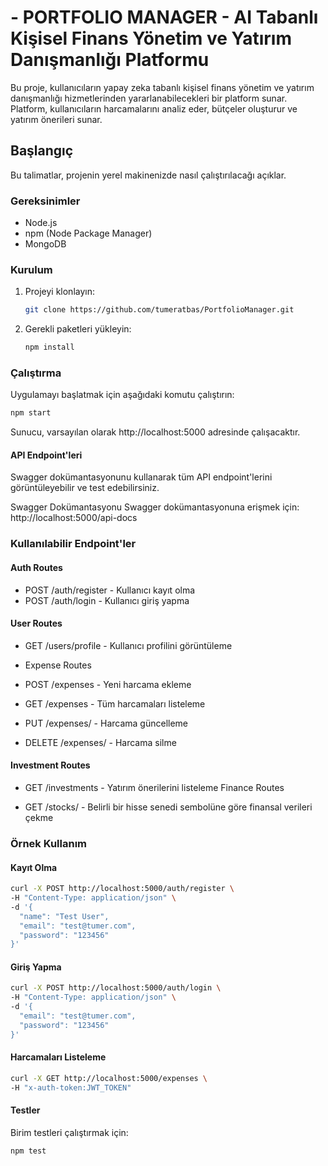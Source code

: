 # - PORTFOLIO MANAGER - AI Tabanlı Kişisel Finans Yönetim ve Yatırım Danışmanlığı Platformu

Bu proje, kullanıcıların yapay zeka tabanlı kişisel finans yönetim ve yatırım danışmanlığı hizmetlerinden yararlanabilecekleri bir platform sunar. Platform, kullanıcıların harcamalarını analiz eder, bütçeler oluşturur ve yatırım önerileri sunar.

## Başlangıç

Bu talimatlar, projenin yerel makinenizde nasıl çalıştırılacağı açıklar.

### Gereksinimler

- Node.js
- npm (Node Package Manager)
- MongoDB

### Kurulum

1. Projeyi klonlayın:

    ```sh
    git clone https://github.com/tumeratbas/PortfolioManager.git
    ```

2. Gerekli paketleri yükleyin:

    ```sh
    npm install
    ```

### Çalıştırma

Uygulamayı başlatmak için aşağıdaki komutu çalıştırın:

```sh
npm start
``` 
Sunucu, varsayılan olarak http://localhost:5000 adresinde çalışacaktır.

#### API Endpoint'leri

Swagger dokümantasyonunu kullanarak tüm API endpoint'lerini görüntüleyebilir ve test edebilirsiniz.

Swagger Dokümantasyonu
Swagger dokümantasyonuna erişmek için: http://localhost:5000/api-docs

### Kullanılabilir Endpoint'ler
#### Auth Routes

- POST /auth/register - Kullanıcı kayıt olma
- POST /auth/login - Kullanıcı giriş yapma

#### User Routes

- GET /users/profile - Kullanıcı profilini görüntüleme
- Expense Routes

- POST /expenses - Yeni harcama ekleme
- GET /expenses - Tüm harcamaları listeleme
- PUT /expenses/ - Harcama güncelleme
- DELETE /expenses/ - Harcama silme

#### Investment Routes

- GET /investments - Yatırım önerilerini listeleme
Finance Routes

- GET /stocks/ - Belirli bir hisse senedi sembolüne göre finansal verileri çekme

### Örnek Kullanım

#### Kayıt Olma
```sh
curl -X POST http://localhost:5000/auth/register \
-H "Content-Type: application/json" \
-d '{
  "name": "Test User",
  "email": "test@tumer.com",
  "password": "123456"
}'
```
#### Giriş Yapma
```sh
curl -X POST http://localhost:5000/auth/login \
-H "Content-Type: application/json" \
-d '{
  "email": "test@tumer.com",
  "password": "123456"
}'
```

#### Harcamaları Listeleme
```sh
curl -X GET http://localhost:5000/expenses \
-H "x-auth-token:JWT_TOKEN"
```

#### Testler

Birim testleri çalıştırmak için:

```sh
npm test
```
